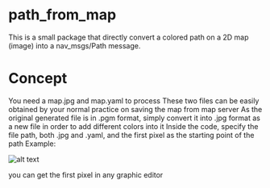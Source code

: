 # path_from_map
This is a small package that directly convert a colored path on a 2D map (image) into a nav_msgs/Path message. 
# Concept
You need a map.jpg and map.yaml to process
These two files can be easily obtained by your normal practice on saving the map from map server
As the original generated file is in .pgm format, simply convert it into .jpg format as a new file in order to add different colors into it
Inside the code, specify the file path, both .jpg and .yaml, and the first pixel as the starting point of the path
Example:

![alt text](https://ibb.co/dtyx66P)

you can get the first pixel in any graphic editor
